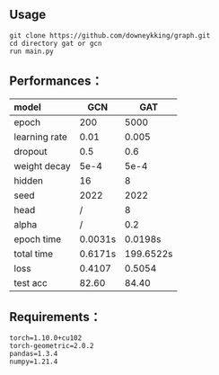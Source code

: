 ## Usage

```
git clone https://github.com/downeykking/graph.git
cd directory gat or gcn
run main.py
```



## Performances：

| model         | GCN     | GAT       |
| :------------ | ------- | --------- |
| epoch         | 200     | 5000      |
| learning rate | 0.01    | 0.005     |
| dropout       | 0.5     | 0.6       |
| weight decay  | 5e-4    | 5e-4      |
| hidden        | 16      | 8         |
| seed          | 2022    | 2022      |
| head          | /       | 8         |
| alpha         | /       | 0.2       |
| epoch time    | 0.0031s | 0.0198s   |
| total time    | 0.6171s | 199.6522s |
| loss          | 0.4107  | 0.5054    |
| test acc      | 82.60   | 84.40     |



## Requirements：

```
torch=1.10.0+cu102
torch-geometric=2.0.2
pandas=1.3.4
numpy=1.21.4
```

